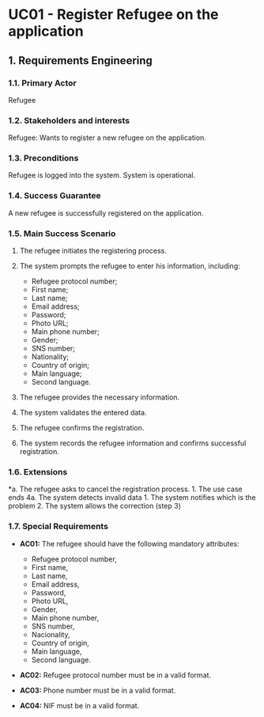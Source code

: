 # UC01 - Register Refugee on the application

## 1. Requirements Engineering

### 1.1. Primary Actor
Refugee

### 1.2. Stakeholders and interests
Refugee: Wants to register a new refugee on the application.

### 1.3. Preconditions
Refugee is logged into the system.
System is operational.

### 1.4. Success Guarantee
A new refugee is successfully registered on the application.

### 1.5. Main Success Scenario
1. The refugee initiates the registering process.
2. The system prompts the refugee to enter his information, including: 

      - Refugee protocol number;
      - First name;
      - Last name;
      - Email address;
      - Password;
      - Photo URL;
      - Main phone number;
      - Gender;
      - SNS number;
      - Nationality;
      - Country of origin;
      - Main language;
      - Second language.

3. The refugee provides the necessary information.
4. The system validates the entered data.
5. The refugee confirms the registration.
6. The system records the refugee information and confirms successful registration.

### 1.6. Extensions
*a. The refugee asks to cancel the registration process.
    1. The use case ends
4a. The system detects invalid data
    1. The system notifies which is the problem
    2. The system allows the correction (step 3)

### 1.7. Special Requirements
* **AC01:** The refugee should have the following mandatory attributes: 

   * Refugee protocol number, 
   * First name, 
   * Last name,
   * Email address,
   * Password,
   * Photo URL,
   * Gender, 
   * Main phone number,
   * SNS number,
   * Nacionality, 
   * Country of origin, 
   * Main language,
   * Second language.

* **AC02:** Refugee protocol number must be in a valid format.
* **AC03:** Phone number must be in a valid format.
* **AC04:** NIF must be in a valid format.


